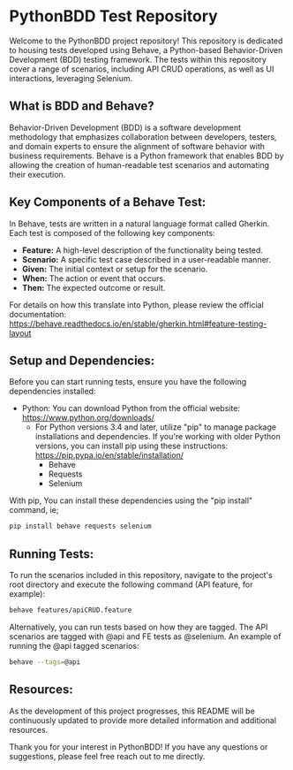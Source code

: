 # PythonBDD Test Repository

Welcome to the PythonBDD project repository! This repository is dedicated to housing tests developed using Behave, a Python-based Behavior-Driven Development (BDD) testing framework. The tests within this repository cover a range of scenarios, including API CRUD operations, as well as UI interactions, leveraging Selenium.

## What is BDD and Behave?

Behavior-Driven Development (BDD) is a software development methodology that emphasizes collaboration between developers, testers, and domain experts to ensure the alignment of software behavior with business requirements. Behave is a Python framework that enables BDD by allowing the creation of human-readable test scenarios and automating their execution.

## Key Components of a Behave Test:

In Behave, tests are written in a natural language format called Gherkin. Each test is composed of the following key components:

- **Feature:** A high-level description of the functionality being tested.
- **Scenario:** A specific test case described in a user-readable manner.
- **Given:** The initial context or setup for the scenario.
- **When:** The action or event that occurs.
- **Then:** The expected outcome or result.

For details on how this translate into Python, please review the official documentation: https://behave.readthedocs.io/en/stable/gherkin.html#feature-testing-layout

## Setup and Dependencies:

Before you can start running tests, ensure you have the following dependencies installed:

- Python: You can download Python from the official website: https://www.python.org/downloads/
  - For Python versions 3.4 and later, utilize "pip" to manage package installations and dependencies. If you're working with older Python versions, you can install pip using these instructions: https://pip.pypa.io/en/stable/installation/
    - Behave
    - Requests
    - Selenium

With pip, You can install these dependencies using the "pip install" command, ie;

```bash
pip install behave requests selenium
```

## Running Tests:

To run the scenarios included in this repository, navigate to the project's root directory and execute the following command (API feature, for example):

```bash
behave features/apiCRUD.feature
```

Alternatively, you can run tests based on how they are tagged. The API scenarios are tagged with @api and FE tests as @selenium. An example of running the @api tagged scenarios:

```bash
behave --tags=@api
```

## Resources:

As the development of this project progresses, this README will be continuously updated to provide more detailed information and additional resources.

Thank you for your interest in PythonBDD! If you have any questions or suggestions, please feel free reach out to me directly.
